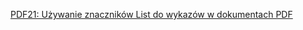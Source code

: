 [PDF21: Używanie znaczników List do wykazów w dokumentach PDF](https://www.w3.org/WAI/WCAG21/Techniques/pdf/PDF21.html)